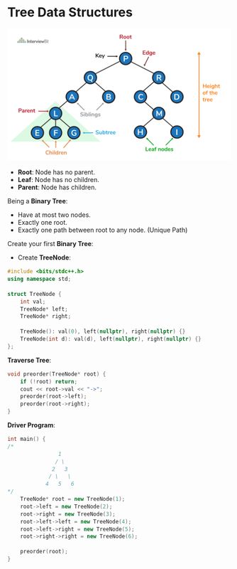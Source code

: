 # Tree Data Structures

![images](bt.png)

- **Root**: Node has no parent.
- **Leaf**: Node has no children.
- **Parent**: Node has children.

Being a **Binary Tree**:

- Have at most two nodes.
- Exactly one root.
- Exactly one path between root to any node. (Unique Path)

Create your first **Binary Tree**:

- Create **TreeNode**:

```c++
#include <bits/stdc++.h>
using namespace std;

struct TreeNode {
    int val;
    TreeNode* left;
    TreeNode* right;

    TreeNode(): val(0), left(nullptr), right(nullptr) {}
    TreeNode(int d): val(d), left(nullptr), right(nullptr) {}
};

```

**Traverse Tree**:

```c++
void preorder(TreeNode* root) {
    if (!root) return;
    cout << root->val << "->";
    preorder(root->left);
    preorder(root->right);
}
```

**Driver Program**:

```c++
int main() {
/*
                1
               / \
              2   3
             / \   \
            4   5   6
*/
    TreeNode* root = new TreeNode(1);
    root->left = new TreeNode(2);
    root->right = new TreeNode(3);
    root->left->left = new TreeNode(4);
    root->left->right = new TreeNode(5);
    root->right->right = new TreeNode(6);

    preorder(root);
}
```
